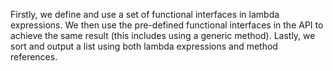 Firstly, we define and use a set of functional interfaces in lambda expressions. 
We then use the pre-defined functional interfaces in the API to achieve the same result (this includes using a generic method). 
Lastly, we sort and output a list using both lambda expressions and method references.
